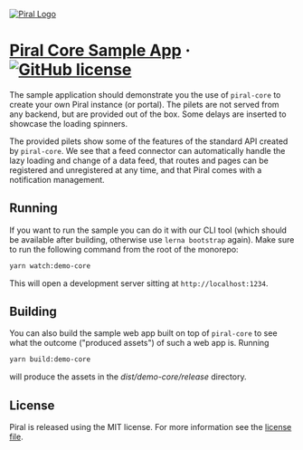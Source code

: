 [![Piral Logo](https://github.com/smapiot/piral/raw/main/docs/assets/logo.png)](https://piral.io)

# [Piral Core Sample App](https://piral.io) &middot; [![GitHub license](https://img.shields.io/badge/license-MIT-blue.svg)](https://github.com/smapiot/piral/blob/main/LICENSE)

The sample application should demonstrate you the use of `piral-core` to create your own Piral instance (or portal). The pilets are not served from any backend, but are provided out of the box. Some delays are inserted to showcase the loading spinners.

The provided pilets show some of the features of the standard API created by `piral-core`. We see that a feed connector can automatically handle the lazy loading and change of a data feed, that routes and pages can be registered and unregistered at any time, and that Piral comes with a notification management.

## Running

If you want to run the sample you can do it with our CLI tool (which should be available after building, otherwise use `lerna bootstrap` again). Make sure to run the following command from the root of the monorepo:

```sh
yarn watch:demo-core
```

This will open a development server sitting at `http://localhost:1234`.

## Building

You can also build the sample web app built on top of `piral-core` to see what the outcome ("produced assets") of such a web app is. Running

```sh
yarn build:demo-core
```

will produce the assets in the *dist/demo-core/release* directory.

## License

Piral is released using the MIT license. For more information see the [license file](./LICENSE).
